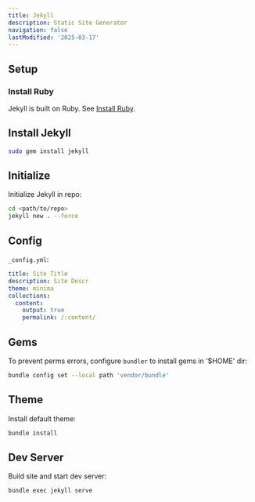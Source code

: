 ```yaml
---
title: Jekyll
description: Static Site Generator
navigation: false
lastModified: '2025-03-17'
---
```


## Setup

### Install Ruby

Jekyll is built on Ruby.  See [Install Ruby](../../../languages/ruby#setup).

## Install Jekyll

```bash
sudo gem install jekyll
```

## Initialize

Initialize Jekyll in repo:

```bash
cd <path/to/repo>
jekyll new . --force
```

## Config

`_config.yml`:

```yaml
title: Site Title
description: Site Descr
theme: minima
collections:
  content:
    output: true
    permalink: /:content/
```

## Gems

To prevent perms errors, configure `bundler` to install gems in '$HOME' dir:

```bash
bundle config set --local path 'vendor/bundle'
```

## Theme

Install default theme:

```bash
bundle install
```

## Dev Server

Build site and start dev server:

```bash
bundle exec jekyll serve
```
